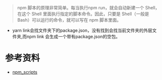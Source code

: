 > npm 脚本的原理非常简单。每当执行npm run，就会自动新建一个 Shell，在这个 Shell 里面执行指定的脚本命令。因此，只要是 Shell（一般是 Bash）可以运行的命令，就可以写在 npm 脚本里面。

- yarn link会找文件夹下的package.json，没有找到会找当前文件夹的外层文件夹,而npm link 会生成一个带有package.json的空包。
# 参考资料
- [npm_scripts](https://www.ruanyifeng.com/blog/2016/10/npm_scripts.html)
